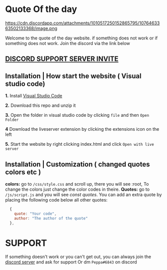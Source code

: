 # Quote Of the day

https://cdn.discordapp.com/attachments/1010517250152865795/1076463363502133368/image.png

Welcome to the quote of the day website. if something does not work or if something does not work. Join the discord via the link below

## [**DISCORD SUPPORT SERVER INVITE**](https://discord.gg/PsEYghSGpm)

## Installation | How start the website ( Visual studio code)

 **1.** Install [Visual Studio Code](https://code.visualstudio.com/download)

 **2.** Download this repo and unzip it 

 **3.** Open the folder in visual studio code by clicking `file` and then `Open Folder`

 **4** Download the liveserver extension by clicking the extensions icon on the left

 **5.** Start the website by right clicking index.html and click `Open with live server`

## Installation | Customization ( changed quotes colors etc )

**colors:** go to `/css/style.css` and scroll up, there you will see :root, To change the colors just change the color codes in theire.
**Quotes:** go to `/js/script.js` and you will see *const quotes*. You can add an extra quote by placing the following code below all other quotes: 
```javascript
  {
    quote: "Your code",
    author: "The author of the quote"
  },
```


# SUPPORT

If something doesn't work or you can't get out, you can always join the [discord server](https://discord.gg/PsEYghSGpm) and ask for support
Or dm `Peppa#6843` on discord
